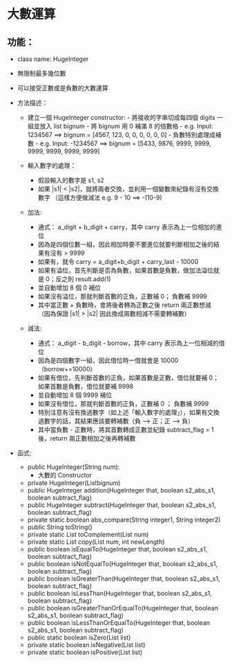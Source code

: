 # 大數運算

## 功能：
* class name: HugeInteger
* 無限制最多幾位數
* 可以接受正數或是負數的大數運算
* 方法描述：
  + 建立一個 HugeInteger constructor:
        - 將接收的字串切成每四個 digits 一組並放入 list<Integer> bignum
        - 將 bignum 用 0 補滿 8 的倍數格
        - e.g. Input: 1234567 ==> bignum = [4567, 123, 0, 0, 0, 0, 0, 0]
        - 負數特別處理成補數
        - e.g. Input: -1234567 ==> bignum = [5433, 9876, 9999, 9999, 9999, 9999, 9999, 9999]
        
   + 輸入數字的處理：
        - 假設輸入的數字是 s1, s2
        - 如果 |s1| < |s2|，就將兩者交換，並利用一個變數來紀錄有沒有交換數字 （這樣方便做減法 e.g. 9 - 10 ==> -(10-9)

   + 加法:
        - 通式： a_digit + b_digit + carry，其中 carry 表示為上一位相加的進位
        - 因為是四個位數一組，因此相加時要不要進位就要判斷相加之後的結果有沒有 > 9999
        - 如果有，就令 carry = a_digit+b_digit + carry_last - 10000
        - 如果有溢位，首先判斷是否為負數，如果首數是負數，做加法溢位就是 0；反之則 result.add(1)
        - 並自動增加 8 個 0 補位
        - 如果沒有溢位，那就判斷首數的正負，正數補 0； 負數補 9999
        - 其中當正數 + 負數時，會將後者轉為正數之後 return 兩正數想減 （因為保證 |s1| > |s2| 因此換成兩數相減不需要轉補數）
        
  + 減法:
    - 通式： a_digit - b_digit - borrow，其中 carry 表示為上一位相減的借位
    - 因為是四個數字一組，因此借位時一借就會是 10000 （borrow+=10000）
    - 如果有借位，先判斷首數的正負，如果首數是正數，借位就要補 0；如果首數是負數，借位就要補 9998
    - 並自動增加 8 個 9999 補位
    - 如果沒有借位，那就判斷首數的正負，正數補 0 ； 負數補 9999
    - 特別注意有沒有換過數字（如上述「輸入數字的處理」），如果有交換過數字的話，其結果應該要轉補數（負 --> 正；正 --> 負）
    - 其中當負數 - 正數時，將其首數轉成正數並紀錄 subtract_flag = 1 後，return 兩正數相加之後再轉補數
        
        
   
* 函式:
  + public HugeInteger(String num):
      - 大數的 Constructor 
  + private HugeInteger(List<Integer>bignum)
  + public HugeInteger addition(HugeInteger that, boolean s2_abs_s1, boolean subtract_flag)
  + public HugeInteger subtract(HugeInteger that, boolean s2_abs_s1, boolean subtract_flag)
  + private static boolean abs_compare(String integer1, String integer2)
  + public String toString()
  + private static List<Integer> toComplement(List<Integer> num)
  + private static List<Integer> copy(List<Integer> num, int newLength)
  + public boolean isEqualTo(HugeInteger that, boolean s2_abs_s1, boolean subtract_flag)
  + public boolean isNotEqualTo(HugeInteger that, boolean s2_abs_s1, boolean subtract_flag)
  + public boolean isGreaterThan(HugeInteger that, boolean s2_abs_s1, boolean subtract_flag)
  + public boolean isLessThan(HugeInteger that, boolean s2_abs_s1, boolean subtract_flag)
  + public boolean isGreaterThanOrEqualTo(HugeInteger that, boolean s2_abs_s1, boolean subtract_flag)
  + public boolean isLessThanOrEqualTo(HugeInteger that, boolean s2_abs_s1, boolean subtract_flag)
  + public static boolean isZero(List<Integer> list)
  + private static boolean isNegative(List<Integer> list)
  + private static boolean isPositive(List<Integer> list)
  
